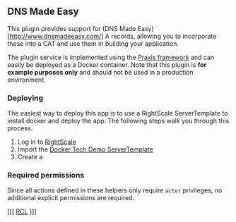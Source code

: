 ## DNS Made Easy

This plugin provides support for (DNS Made Easy)[http://www.dnsmadeeasy.com/] A records, allowing you to incorporate these into a CAT and use them in building your application.

The plugin service is implemented using the [Praxis framework](http://praxis-framework.io/) and can easily be deployed as a Docker container. Note that this plugin is **for example purposes only** and should not be used in a production environment.

### Deploying

The easiest way to deploy this app is to use a RightScale ServerTemplate to install docker and deploy the app. The following steps walk you through this process.
1. Log in to [RightScale](https://my.rightscale.com)
2. Import the [Docker Tech Demo ServerTemplate](http://www.rightscale.com/library/server_templates/Docker-Technology-Demo/lineage/53723)
3. Create a 

### Required permissions

Since all actions defined in these helpers only require `actor` privileges, no additional explicit permissions are required.

[[[
[RCL](run_executable.rcl.rb)
]]]
